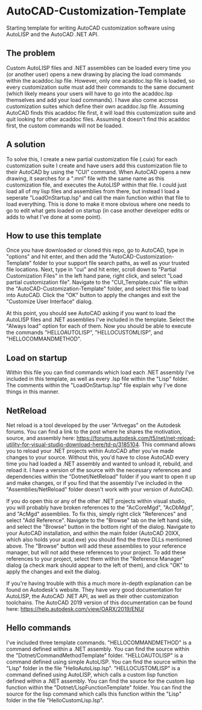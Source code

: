 # AutoCAD-Customization-Template
Starting template for writing AutoCAD customization software using AutoLISP and the AutoCAD .NET API.

## The problem
Custom AutoLISP files and .NET assemblies can be loaded every time you (or another user) opens a new drawing by placing the load commands within the acaddoc.lsp file. However, only one acaddoc.lsp file is loaded, so every customization suite must add their commands to the same document (which likely means your users will have to go into the acaddoc.lsp themselves and add your load commands). I have also come accross customization suites which define their own acaddoc.lsp file. Assuming AutoCAD finds this acaddoc file first, it will load this customization suite and quit looking for other acaddoc files. Assuming it doesn't find this acaddoc first, the custom commands will not be loaded.

## A solution
To solve this, I create a new partial customization file (.cuix) for each customization suite I create and have users add this customization file to their AutoCAD by using the "CUI" command. When AutoCAD opens a new drawing, it searches for a ".mnl" file with the same name as this customization file, and executes the AutoLISP within that file. I could just load all of my lisp files and assemblies from there, but instead I load a seperate "LoadOnStartup.lsp" and call the main function within that file to load everything. This is done to make it more obvious where one needs to go to edit what gets loaded on startup (in case another developer edits or adds to what I've done at some point).

## How to use this template
Once you have downloaded or cloned this repo, go to AutoCAD, type in "options" and hit enter, and then add the "AutoCAD-Customization-Template" folder to your support file search paths, as well as your trusted file locations. Next, type in "cui" and hit enter, scroll down to "Partial Customization Files" in the left hand pane, right click, and select "Load partial customization file". Navigate to the "CUI_Template.cuix" file within the "AutoCAD-Customization-Template" folder, and select this file to load into AutoCAD. Click the "OK" button to apply the changes and exit the "Customize User Interface" dialog.

At this point, you should see AutoCAD asking if you want to load the AutoLISP files and .NET assemblies I've included in the template. Select the "Always load" option for each of them. Now you should be able to execute the commands "HELLOAUTOLISP", "HELLOCUSTOMLISP", and "HELLOCOMMANDMETHOD".

## Load on startup
Within this file you can find commands which load each .NET assembly I've included in this template, as well as every .lsp file within the "Lisp" folder. The comments within the "LoadOnStartup.lsp" file explain why I've done things in this manner.

## NetReload
Net reload is a tool developed by the user "Artvegas" on the Autodesk forums. You can find a link to the post where he shares the motivation, source, and assembly here: https://forums.autodesk.com/t5/net/net-reload-utility-for-visual-studio-download-here/td-p/3185104. This command allows you to reload your .NET projects within AutoCAD after you've made changes to your source. Without this, you'd have to close AutoCAD every time you had loaded a .NET assembly and wanted to unload it, rebuild, and reload it. I have a version of the source with the necessary references and dependencies within the "Dotnet/NetReload" folder if you want to open it up and make changes, or if you find that the assembly I've included in the "Assemblies/NetReload" folder doesn't work with your version of AutoCAD. 

If you do open this or any of the other .NET projects within visual studio, you will probably have broken references to the "AcCoreMgd", "AcDbMgd", and "AcMgd" assemblies. To fix this, simply right click "References" and select "Add Reference". Navigate to the "Browse" tab on the left hand side, and select the "Browse" button in the bottom right of the dialog. Navigate to your AutoCAD installation, and within the main folder (AutoCAD 20XX, which also holds your acad.exe) you should find the three DLLs mentioned above. The "Browse" button will add these assemblies to your reference manager, but will not add these references to your project. To add these references to your project, select them within the "Reference Manager" dialog (a check mark should appear to the left of them), and click "OK" to apply the changes and exit the dialog.

If you're having trouble with this a much more in-depth explanation can be found on Autodesk's website. They have very good documentation for AutoLISP, the AutoCAD .NET API, as well as their other customization toolchains. The AutoCAD 2019 version of this documentation can be found here: https://help.autodesk.com/view/OARX/2019/ENU/

## Hello commands
I've included three template commands. "HELLOCOMMANDMETHOD" is a command defined within a .NET assembly. You can find the source within the "Dotnet/CommandMethodTemplate" folder. "HELLOAUTOLISP" is a command defined using simple AutoLISP. You can find the source within the "Lisp" folder in the file "HelloAutoLisp.lsp". "HELLOCUSTOMLISP" is a command defined using AutoLISP, which calls a custom lisp function defined within a .NET assembly. You can find the source for the custom lisp function within the "Dotnet/LispFunctionTemplate" folder. You can find the source for the lisp command which calls this function within the "Lisp" folder in the file "HelloCustomLisp.lsp".
